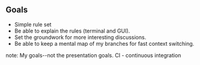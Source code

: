 ## Goals
* Simple rule set
* Be able to explain the rules (terminal and GUI).
* Set the groundwork for more interesting discussions.
* Be able to keep a mental map of my branches for fast context switching.

note:
My goals--not the presentation goals.
CI - continuous integration


